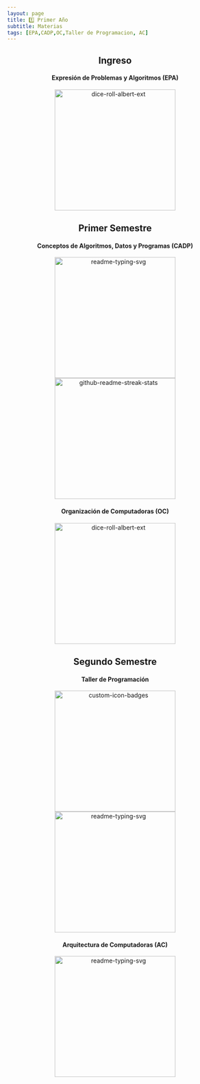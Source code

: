 ```yaml
---
layout: page
title: 1️⃣ Primer Año
subtitle: Materias
tags: [EPA,CADP,OC,Taller de Programacion, AC]
---
```


<div align = "center">
 

<h2>Ingreso</h2>

<h4>Expresión de Problemas y Algoritmos (EPA)</h4>



<a href="https://github.com/Fabian-Martinez-Rincon/EPA"><img width="282" src="https://denvercoder1-github-readme-stats.vercel.app/api/pin/?username=Fabian-Martinez-Rincon&repo=EPA&theme=react&bg_color=2a2a2b&title_color=00000&icon_color=F8D866&hide_border=true&show_icons=false" alt="dice-roll-albert-ext"></a>


<!--2a2a2b-->

<h2>Primer Semestre</h2>

<h4>Conceptos de Algoritmos, Datos y Programas (CADP)</h4>



<a href="https://github.com/Fabian-Martinez-Rincon/CADP"><img width="282" src="https://denvercoder1-github-readme-stats.vercel.app/api/pin/?username=Fabian-Martinez-Rincon&repo=CADP&theme=react&bg_color=2a2a2b&title_color=00000&icon_color=F8D866&hide_border=true&show_icons=false" alt="readme-typing-svg"></a>
<a href="https://github.com/OmgCopito95/CADP"><img width="282" src="https://denvercoder1-github-readme-stats.vercel.app/api/pin/?username=OmgCopito95&repo=CADP&theme=react&bg_color=2a2a2b&title_color=F85D7F&icon_color=F8D866&hide_border=true&show_icons=false" alt="github-readme-streak-stats"></a>


<h4>Organización de Computadoras (OC)</h4>

<a href="https://github.com/Fabian-Martinez-Rincon/Organizacion_de_Computadoras"><img width="282" src="https://denvercoder1-github-readme-stats.vercel.app/api/pin/?username=Fabian-Martinez-Rincon&repo=Organizacion_de_Computadoras&theme=react&bg_color=2a2a2b&title_color=00000&icon_color=F8D866&hide_border=true&show_icons=false" alt="dice-roll-albert-ext"></a>


<h2>Segundo Semestre</h2>

<h4>Taller de Programación</h4>


<a href="https://github.com/Fabian-Martinez-Rincon/Taller-de-Programacion"><img width="282" src="https://denvercoder1-github-readme-stats.vercel.app/api/pin/?username=Fabian-Martinez-Rincon&repo=Taller-de-Programacion&theme=react&bg_color=2a2a2b&title_color=00000&icon_color=F8D866&hide_border=true&show_icons=false" alt="custom-icon-badges"></a>
<a href="https://github.com/OmgCopito95/Taller-de-Programacion"><img width="282" src="https://denvercoder1-github-readme-stats.vercel.app/api/pin/?username=OmgCopito95&repo=Taller-de-Programacion&hide_border=true&bg_color=2a2a2b&title_color=F85D7F&icon_color=F8D866&theme=react&show_icons=false" alt="readme-typing-svg"></a>


<h4>Arquitectura de Computadoras (AC)</h4>

<a href="https://github.com/Fabian-Martinez-Rincon/Arquitectura-de-Computadoras"><img width="282" src="https://denvercoder1-github-readme-stats.vercel.app/api/pin/?username=Fabian-Martinez-Rincon&repo=Arquitectura-de-Computadoras&theme=react&bg_color=2a2a2b&title_color=00000&icon_color=F8D866&hide_border=true&show_icons=false" alt="readme-typing-svg"></a>



</div>